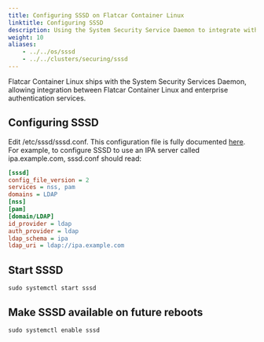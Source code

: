 ```yaml
---
title: Configuring SSSD on Flatcar Container Linux
linktitle: Configuring SSSD
description: Using the System Security Service Daemon to integrate with enterprise authentication services.
weight: 10
aliases:
    - ../../os/sssd
    - ../../clusters/securing/sssd
---
```


Flatcar Container Linux ships with the System Security Services Daemon, allowing integration between Flatcar Container Linux and enterprise authentication services.

## Configuring SSSD

Edit /etc/sssd/sssd.conf. This configuration file is fully documented [here](https://jhrozek.fedorapeople.org/sssd/1.13.1/man/sssd.conf.5.html). For example, to configure SSSD to use an IPA server called ipa.example.com, sssd.conf should read:

```ini
[sssd]
config_file_version = 2
services = nss, pam
domains = LDAP
[nss]
[pam]
[domain/LDAP]
id_provider = ldap
auth_provider = ldap
ldap_schema = ipa
ldap_uri = ldap://ipa.example.com
```

## Start SSSD

```shell
sudo systemctl start sssd
```

## Make SSSD available on future reboots

```shell
sudo systemctl enable sssd
```
